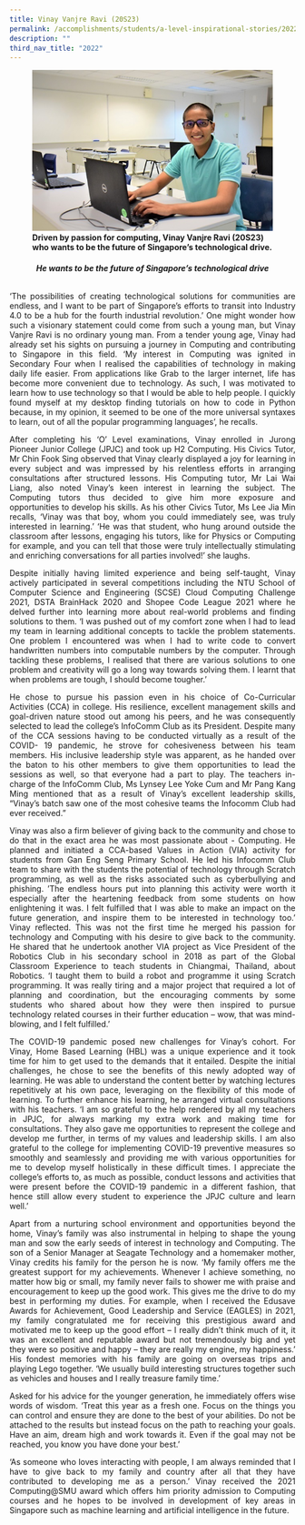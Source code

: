 ```yaml
---
title: Vinay Vanjre Ravi (20S23)
permalink: /accomplishments/students/a-level-inspirational-stories/2022/vinay/
description: ""
third_nav_title: "2022"
---
```

<figure>
<img src="/images/Vinay.jpg">
<figcaption><strong>Driven by passion for computing, Vinay Vanjre Ravi (20S23) who wants to be the future of Singapore’s technological drive.</strong></figcaption>
</figure>

<div align=justify>

<center><h6><strong>He wants to be the future of Singapore’s technological drive</strong></h6></center>

<p>
‘The possibilities of creating technological solutions for communities are endless, and I want to be part of Singapore’s efforts to transit into Industry 4.0 to be a hub for the fourth industrial revolution.’ One might wonder how such a visionary statement could come from such a young man, but Vinay Vanjre Ravi is no ordinary young man. From a tender young age, Vinay had already set his sights on pursuing a journey in Computing and contributing to Singapore in this field. ‘My interest in Computing was ignited in Secondary Four when I realised the capabilities of technology in making daily life easier. From applications like Grab to the larger internet, life has become more convenient due to technology. As such, I was motivated to learn how to use technology so that I would be able to help people. I quickly found myself at my desktop finding tutorials on how to code in Python because, in my opinion, it seemed to be one of the more universal syntaxes to learn, out of all the popular programming languages’, he recalls.</p>

<p>
After completing his ‘O’ Level examinations, Vinay enrolled in Jurong Pioneer Junior College (JPJC) and took up H2 Computing. His Civics Tutor, Mr Chin Fook Sing observed that Vinay clearly displayed a joy for learning in every subject and was impressed by his relentless efforts in arranging consultations after structured lessons. His Computing tutor, Mr Lai Wai Liang, also noted Vinay’s keen interest in learning the subject. The Computing tutors thus decided to give him more exposure and opportunities to develop his skills. As his other Civics Tutor, Ms Lee Jia Min recalls, ‘Vinay was that boy, whom you could immediately see, was truly interested in learning.’ ‘He was that student, who hung around outside the classroom after lessons, engaging his tutors, like for Physics or Computing for example, and you can tell that those were truly intellectually stimulating and enriching conversations for all parties involved!’ she laughs.</p>

<p>
Despite initially having limited experience and being self-taught, Vinay actively participated in several competitions including the NTU School of Computer Science and Engineering (SCSE) Cloud Computing Challenge 2021, DSTA BrainHack 2020 and Shopee Code League 2021 where he delved further into learning more about real-world problems and finding solutions to them. ‘I was pushed out of my comfort zone when I had to lead my team in learning additional concepts to tackle the problem statements. One problem I encountered was when I had to write code to convert handwritten numbers into computable numbers by the computer. Through tackling these problems, I realised that there are various solutions to one problem and creativity will go a long way towards solving them. I learnt that when problems are tough, I should become tougher.’</p>

<p>
He chose to pursue his passion even in his choice of Co-Curricular Activities (CCA) in college. His resilience, excellent management skills and goal-driven nature stood out among his peers, and he was consequently selected to lead the college’s InfoComm Club as its President. Despite many of the CCA sessions having to be conducted virtually as a result of the COVID- 19 pandemic, he strove for cohesiveness between his team members. His inclusive leadership style was apparent, as he handed over the baton to his other members to give them opportunities to lead the sessions as well, so that everyone had a part to play.  The teachers in-charge of the InfoComm Club, Ms Lynsey Lee Yoke Cum and Mr Pang Kang Ming mentioned that as a result of Vinay’s excellent leadership skills, “Vinay’s batch saw one of the most cohesive teams the Infocomm Club had ever received.”</p>

<p>
Vinay was also a firm believer of giving back to the community and chose to do that in the exact area he was most passionate about - Computing. He planned and initiated a CCA-based Values in Action (VIA) activity for students from Gan Eng Seng Primary School. He led his Infocomm Club team to share with the students the potential of technology through Scratch programming, as well as the risks associated such as cyberbullying and phishing. ’The endless hours put into planning this activity were worth it especially after the heartening feedback from some students on how enlightening it was. I felt fulfilled that I was able to make an impact on the future generation, and inspire them to be interested in technology too.’ Vinay reflected. This was not the first time he merged his passion for technology and Computing with his desire to give back to the community. He shared that he undertook another VIA project as Vice President of the Robotics Club in his secondary school in 2018 as part of the Global Classroom Experience to teach students in Chiangmai, Thailand, about Robotics. ‘I taught them to build a robot and programme it using Scratch programming. It was really tiring and a major project that required a lot of planning and coordination, but the encouraging comments by some students who shared about how they were then inspired to pursue technology related courses in their further education – wow, that was mind-blowing, and I felt fulfilled.’</p>

<p>
The COVID-19 pandemic posed new challenges for Vinay’s cohort. For Vinay, Home Based Learning (HBL) was a unique experience and it took time for him to get used to the demands that it entailed. Despite the initial challenges, he chose to see the benefits of this newly adopted way of learning. He was able to understand the content better by watching lectures repetitively at his own pace, leveraging on the flexibility of this mode of learning. To further enhance his learning, he arranged virtual consultations with his teachers. ‘I am so grateful to the help rendered by all my teachers in JPJC, for always marking my extra work and making time for consultations. They also gave me opportunities to represent the college and develop me further, in terms of my values and leadership skills. I am also grateful to the college for implementing COVID-19 preventive measures so smoothly and seamlessly and providing me with various opportunities for me to develop myself holistically in these difficult times. I appreciate the college’s efforts to, as much as possible, conduct lessons and activities that were present before the COVID-19 pandemic in a different fashion, that hence still allow every student to experience the JPJC culture and learn well.’</p>

<p>
Apart from a nurturing school environment and opportunities beyond the home, Vinay’s family was also instrumental in helping to shape the young man and sow the early seeds of interest in technology and Computing. The son of a Senior Manager at Seagate Technology and a homemaker mother, Vinay credits his family for the person he is now. ‘My family offers me the greatest support for my achievements. Whenever I achieve something, no matter how big or small, my family never fails to shower me with praise and encouragement to keep up the good work. This gives me the drive to do my best in performing my duties. For example, when I received the Edusave Awards for Achievement, Good Leadership and Service (EAGLES) in 2021, my family congratulated me for receiving this prestigious award and motivated me to keep up the good effort – I really didn’t think much of it, it was an excellent and reputable award but not tremendously big and yet they were so positive and happy – they are really my engine, my happiness.’ His fondest memories with his family are going on overseas trips and playing Lego together. ‘We usually build interesting structures together such as vehicles and houses and I really treasure family time.’</p>

<p>
Asked for his advice for the younger generation, he immediately offers wise words of wisdom. ‘Treat this year as a fresh one. Focus on the things you can control and ensure they are done to the best of your abilities. Do not be attached to the results but instead focus on the path to reaching your goals. Have an aim, dream high and work towards it. Even if the goal may not be reached, you know you have done your best.’</p>

<p>
‘As someone who loves interacting with people, I am always reminded that I have to give back to my family and country after all that they have contributed to developing me as a person.’ Vinay received the 2021 Computing@SMU award which offers him priority admission to Computing courses and he hopes to be involved in development of key areas in Singapore such as machine learning and artificial intelligence in the future.</p>